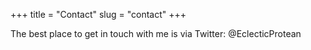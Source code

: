 +++
title = "Contact"
slug = "contact"
+++

The best place to get in touch with me is via Twitter: @EclecticProtean